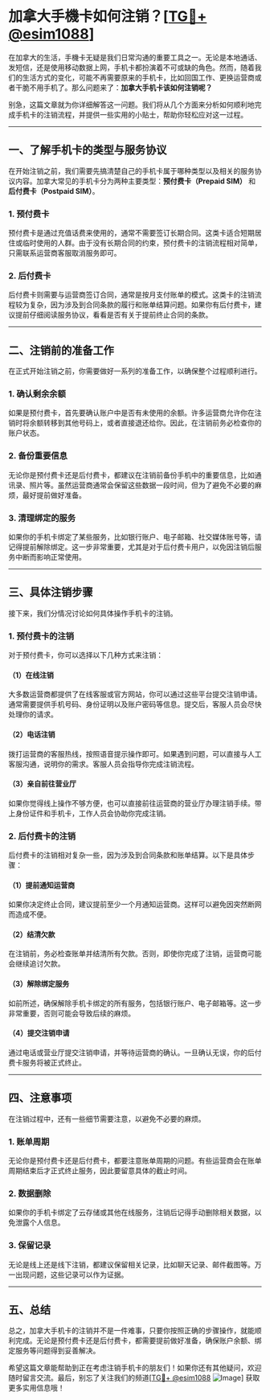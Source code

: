 # 加拿大手機卡如何注销？[[TG💪+ @esim1088](https://t.me/s/esim1088)]

在加拿大的生活，手機卡无疑是我们日常沟通的重要工具之一。无论是本地通话、发短信，还是使用移动数据上网，手机卡都扮演着不可或缺的角色。然而，随着我们的生活方式的变化，可能不再需要原来的手机卡，比如回国工作、更换运营商或者干脆不用手机了。那么问题来了：**加拿大手机卡该如何注销呢？**

别急，这篇文章就为你详细解答这一问题。我们将从几个方面来分析如何顺利地完成手机卡的注销流程，并提供一些实用的小贴士，帮助你轻松应对这一过程。

---

## 一、了解手机卡的类型与服务协议

在开始注销之前，我们需要先搞清楚自己的手机卡属于哪种类型以及相关的服务协议内容。加拿大常见的手机卡分为两种主要类型：**预付费卡（Prepaid SIM）** 和 **后付费卡（Postpaid SIM）**。

### 1. 预付费卡
预付费卡是通过充值话费来使用的，通常不需要签订长期合同。这类卡适合短期居住或临时使用的人群。由于没有长期合同的约束，预付费卡的注销流程相对简单，只需联系运营商客服取消服务即可。

### 2. 后付费卡
后付费卡则需要与运营商签订合同，通常是按月支付账单的模式。这类卡的注销流程较为复杂，因为涉及到合同条款的履行和账单结算问题。如果你有后付费卡，建议提前仔细阅读服务协议，看看是否有关于提前终止合同的条款。

---

## 二、注销前的准备工作

在正式开始注销之前，你需要做好一系列的准备工作，以确保整个过程顺利进行。

### 1. 确认剩余余额
如果是预付费卡，首先要确认账户中是否有未使用的余额。许多运营商允许你在注销时将余额转移到其他号码上，或者直接退还给你。因此，在注销前务必检查你的账户状态。

### 2. 备份重要信息
无论你是预付费卡还是后付费卡，都建议在注销前备份手机中的重要信息，比如通讯录、照片等。虽然运营商通常会保留这些数据一段时间，但为了避免不必要的麻烦，最好提前做好准备。

### 3. 清理绑定的服务
如果你的手机卡绑定了某些服务，比如银行账户、电子邮箱、社交媒体账号等，请记得提前解除绑定。这一步非常重要，尤其是对于后付费卡用户，以免因注销后服务中断而影响正常使用。

---

## 三、具体注销步骤

接下来，我们分情况讨论如何具体操作手机卡的注销。

### 1. 预付费卡的注销
对于预付费卡，你可以选择以下几种方式来注销：

#### （1）在线注销
大多数运营商都提供了在线客服或官方网站，你可以通过这些平台提交注销申请。通常需要提供手机号码、身份证明以及账户密码等信息。提交后，客服人员会尽快处理你的请求。

#### （2）电话注销
拨打运营商的客服热线，按照语音提示操作即可。如果遇到问题，可以直接与人工客服沟通，说明你的需求。客服人员会指导你完成注销流程。

#### （3）亲自前往营业厅
如果你觉得线上操作不够方便，也可以直接前往运营商的营业厅办理注销手续。带上身份证件和手机卡，工作人员会协助你完成注销。

### 2. 后付费卡的注销
后付费卡的注销相对复杂一些，因为涉及到合同条款和账单结算。以下是具体步骤：

#### （1）提前通知运营商
如果你决定终止合同，建议提前至少一个月通知运营商。这样可以避免因突然断网而造成不便。

#### （2）结清欠款
在注销前，务必检查账单并结清所有欠款。否则，即使你完成了注销，运营商可能会继续追讨欠款。

#### （3）解除绑定服务
如前所述，确保解除手机卡绑定的所有服务，包括银行账户、电子邮箱等。这一步非常重要，否则可能会导致后续的麻烦。

#### （4）提交注销申请
通过电话或营业厅提交注销申请，并等待运营商的确认。一旦确认无误，你的后付费卡服务将被正式终止。

---

## 四、注意事项

在注销过程中，还有一些细节需要注意，以避免不必要的麻烦。

### 1. 账单周期
无论你是预付费卡还是后付费卡，都要注意账单周期的问题。有些运营商会在账单周期结束后才正式终止服务，因此要留意具体的截止时间。

### 2. 数据删除
如果你的手机卡绑定了云存储或其他在线服务，注销后记得手动删除相关数据，以免泄露个人信息。

### 3. 保留记录
无论是线上还是线下注销，都建议保留相关记录，比如聊天记录、邮件截图等。万一出现问题，这些记录可以作为证据。

---

## 五、总结

总之，加拿大手机卡的注销并不是一件难事，只要你按照正确的步骤操作，就能顺利完成。无论是预付费卡还是后付费卡，都需要提前做好准备，确保账户余额、绑定服务等问题得到妥善解决。

希望这篇文章能帮助到正在考虑注销手机卡的朋友们！如果你还有其他疑问，欢迎随时留言交流。最后，别忘了关注我们的频道[[TG💪+ @esim1088](https://t.me/s/esim1088) ![Image](https://i.postimg.cc/4NQfJmqS/Snipaste-2025-05-13-00-14-12.png)] 获取更多实用信息哦！